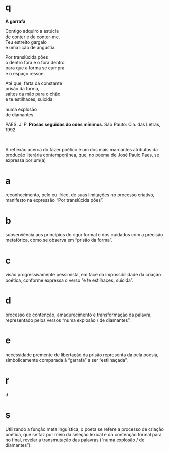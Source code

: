 # q
**À garrafa**

Contigo adquiro a astúcia\
de conter e de conter-me.\
Teu estreito gargalo\
é uma lição de angústia.

Por translúcida pões\
o dentro fora e o fora dentro\
para que a forma se cumpra\
e o espaço ressoe.

Até que, farta da constante\
prisão da forma,\
saltes da mão para o chão\
e te estilhaces, suicida.

numa explosão\
de diamantes.

PAES. J. P. **Prosas seguidas do odes mínimos**. São Pauto: Cia. das Letras, 1992.

 

A reflexão acerca do fazer poético é um dos mais marcantes atributos da produção literária contemporânea, que, no poema de José Paulo Paes, se expressa por um(a)

# a
reconhecimento, pelo eu lírico, de suas limitações no processo criativo, manifesto na expressão “Por translúcida pões”.

# b
subserviência aos princípios do rigor formal e dos cuidados com a precisão metafórica, como se observa em “prisão da forma”.

# c
visão progressivamente pessimista, em face da impossibilidade da criação poética, conforme expressa o verso “e te estilhaces, suicida”.

# d
processo de contenção, amadurecimento e transformação da palavra, representado pelos versos “numa explosão / de diamantes”.

# e
necessidade premente de libertação da prisão representa da pela poesia, simbolicamente comparada à “garrafa” a ser “estilhaçada”.

# r
d

# s
Utilizando a função metalinguística, o poeta se refere a processo de criação poética, que se faz por meio da seleção lexical e da contenção formal para, no final, revelar a transmutação das palavras (“numa explosão / de diamantes”).

